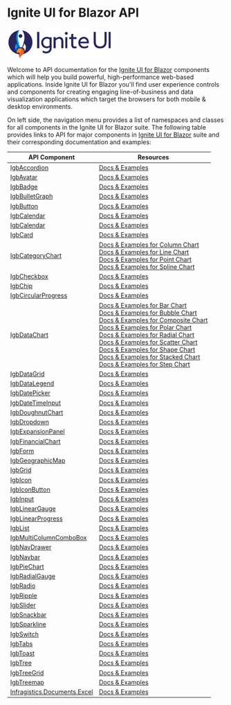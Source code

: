 # Ignite UI for Blazor API

<img src="../images/ignite-ui-logo.svg" alt="ignite-ui-logo" height="70"/>

Welcome to API documentation for the [Ignite UI for Blazor](https://www.infragistics.com/products/ignite-ui-blazor) components which will help you build powerful, high-performance web-based applications. Inside Ignite UI for Blazor you'll find user experience controls and components for creating engaging line-of-business and data visualization applications which target the browsers for both mobile & desktop environments.


On left side, the navigation menu provides a list of namespaces and classes for all components in the Ignite UI for Blazor suite. The following table provides links to API for major components in [Ignite UI for Blazor](https://www.infragistics.com/products/ignite-ui-blazor) suite and their corresponding documentation and examples:

<!-- auto-gen-table-start -->
API Component        | Resources 
-------------------- | ------------------- 
[IgbAccordion](IgniteUI.Blazor.Controls.IgbAccordion.html) | [Docs & Examples](https://www.infragistics.com/products/ignite-ui-blazor/blazor/components/layouts/accordion)
[IgbAvatar](IgniteUI.Blazor.Controls.IgbAvatar.html) | [Docs & Examples](https://www.infragistics.com/products/ignite-ui-blazor/blazor/components/layouts/avatar)
[IgbBadge](IgniteUI.Blazor.Controls.IgbBadge.html) | [Docs & Examples](https://www.infragistics.com/products/ignite-ui-blazor/blazor/components/inputs/badge)
[IgbBulletGraph](IgniteUI.Blazor.Controls.IgbBulletGraph.html) | [Docs & Examples](https://www.infragistics.com/products/ignite-ui-blazor/blazor/components/bullet-graph)
[IgbButton](IgniteUI.Blazor.Controls.IgbButton.html) | [Docs & Examples](https://www.infragistics.com/products/ignite-ui-blazor/blazor/components/inputs/button)
[IgbCalendar](IgniteUI.Blazor.Controls.IgbCalendar.html) | [Docs & Examples](https://www.infragistics.com/products/ignite-ui-blazor/blazor/components/scheduling/calendar)
[IgbCalendar](IgniteUI.Blazor.Controls.IgbCalendar.html) | [Docs & Examples](https://www.infragistics.com/products/ignite-ui-blazor/blazor/components/scheduling/calendar)
[IgbCard](IgniteUI.Blazor.Controls.IgbCard.html) | [Docs & Examples](https://www.infragistics.com/products/ignite-ui-blazor/blazor/components/layouts/card)
[IgbCategoryChart](IgniteUI.Blazor.Controls.IgbCategoryChart.html) | [Docs & Examples for Column Chart](https://www.infragistics.com/products/ignite-ui-blazor/blazor/components/charts/types/column-chart) <br> [Docs & Examples for Line Chart](https://www.infragistics.com/products/ignite-ui-blazor/blazor/components/charts/types/line-chart) <br> [Docs & Examples for Point Chart](https://www.infragistics.com/products/ignite-ui-blazor/blazor/components/charts/types/point-chart) <br> [Docs & Examples for Spline Chart](https://www.infragistics.com/products/ignite-ui-blazor/blazor/components/charts/types/spline-chart)
[IgbCheckbox](IgniteUI.Blazor.Controls.IgbCheckbox.html) | [Docs & Examples](https://www.infragistics.com/products/ignite-ui-blazor/blazor/components/inputs/checkbox)
[IgbChip](IgniteUI.Blazor.Controls.IgbChip.html) | [Docs & Examples](https://www.infragistics.com/products/ignite-ui-blazor/blazor/components/inputs/chip)
[IgbCircularProgress](IgniteUI.Blazor.Controls.IgbCircularProgress.html) | [Docs & Examples](https://www.infragistics.com/products/ignite-ui-blazor/blazor/components/inputs/circular-progress)
[IgbDataChart](IgniteUI.Blazor.Controls.IgbDataChart.html) | [Docs & Examples for Bar Chart](https://www.infragistics.com/products/ignite-ui-blazor/blazor/components/charts/types/bar-chart) <br> [Docs & Examples for Bubble Chart](https://www.infragistics.com/products/ignite-ui-blazor/blazor/components/charts/types/bubble-chart) <br> [Docs & Examples for Composite Chart](https://www.infragistics.com/products/ignite-ui-blazor/blazor/components/charts/types/composite-chart) <br> [Docs & Examples for Polar Chart](https://www.infragistics.com/products/ignite-ui-blazor/blazor/components/charts/types/polar-chart) <br> [Docs & Examples for Radial Chart](https://www.infragistics.com/products/ignite-ui-blazor/blazor/components/charts/types/radial-chart) <br> [Docs & Examples for Scatter Chart](https://www.infragistics.com/products/ignite-ui-blazor/blazor/components/charts/types/scatter-chart) <br> [Docs & Examples for Shape Chart](https://www.infragistics.com/products/ignite-ui-blazor/blazor/components/charts/types/shape-chart) <br> [Docs & Examples for Stacked Chart](https://www.infragistics.com/products/ignite-ui-blazor/blazor/components/charts/types/stacked-chart) <br> [Docs & Examples for Step Chart](https://www.infragistics.com/products/ignite-ui-blazor/blazor/components/charts/types/step-chart)
[IgbDataGrid](IgniteUI.Blazor.Controls.IgbDataGrid.html) | [Docs & Examples](https://www.infragistics.com/products/ignite-ui-blazor/blazor/components/grids/data-grid)
[IgbDataLegend](IgniteUI.Blazor.Controls.IgbDataLegend.html) | [Docs & Examples](https://www.infragistics.com/products/ignite-ui-blazor/blazor/components/charts/features/chart-data-legend)
[IgbDatePicker](IgniteUI.Blazor.Controls.IgbDatePicker.html) | [Docs & Examples](https://www.infragistics.com/products/ignite-ui-blazor/blazor/components/editors/date-picker)
[IgbDateTimeInput](IgniteUI.Blazor.Controls.IgbDateTimeInput.html) | [Docs & Examples](https://www.infragistics.com/products/ignite-ui-blazor/blazor/components/inputs/date-time-input)
[IgbDoughnutChart](IgniteUI.Blazor.Controls.IgbDoughnutChart.html) | [Docs & Examples](https://www.infragistics.com/products/ignite-ui-blazor/blazor/components/charts/types/donut-chart)
[IgbDropdown](IgniteUI.Blazor.Controls.IgbDropdown.html) | [Docs & Examples](https://www.infragistics.com/products/ignite-ui-blazor/blazor/components/inputs/dropdown)
[IgbExpansionPanel](IgniteUI.Blazor.Controls.IgbExpansionPanel.html) | [Docs & Examples](https://www.infragistics.com/products/ignite-ui-blazor/blazor/components/layouts/expansion-panel)
[IgbFinancialChart](IgniteUI.Blazor.Controls.IgbFinancialChart.html) | [Docs & Examples](https://www.infragistics.com/products/ignite-ui-blazor/blazor/components/charts/types/stock-chart)
[IgbForm](IgniteUI.Blazor.Controls.IgbForm.html) | [Docs & Examples](https://www.infragistics.com/products/ignite-ui-blazor/blazor/components/inputs/form)
[IgbGeographicMap](IgniteUI.Blazor.Controls.IgbGeographicMap.html) | [Docs & Examples](https://www.infragistics.com/products/ignite-ui-blazor/blazor/components/geo-map)
[IgbGrid](IgniteUI.Blazor.Controls.IgbGrid.html) | [Docs & Examples](https://www.infragistics.com/products/ignite-ui-blazor/blazor/components/grids/grid/overview)
[IgbIcon](IgniteUI.Blazor.Controls.IgbIcon.html) | [Docs & Examples](https://www.infragistics.com/products/ignite-ui-blazor/blazor/components/layouts/icon)
[IgbIconButton](IgniteUI.Blazor.Controls.IgbIconButton.html) | [Docs & Examples](https://www.infragistics.com/products/ignite-ui-blazor/blazor/components/inputs/icon-button)
[IgbInput](IgniteUI.Blazor.Controls.IgbInput.html) | [Docs & Examples](https://www.infragistics.com/products/ignite-ui-blazor/blazor/components/inputs/input)
[IgbLinearGauge](IgniteUI.Blazor.Controls.IgbLinearGauge.html) | [Docs & Examples](https://www.infragistics.com/products/ignite-ui-blazor/blazor/components/linear-gauge)
[IgbLinearProgress](IgniteUI.Blazor.Controls.IgbLinearProgress.html) | [Docs & Examples](https://www.infragistics.com/products/ignite-ui-blazor/blazor/components/inputs/linear-progress)
[IgbList](IgniteUI.Blazor.Controls.IgbList.html) | [Docs & Examples](https://www.infragistics.com/products/ignite-ui-blazor/blazor/components/grids/list)
[IgbMultiColumnComboBox](IgniteUI.Blazor.Controls.IgbMultiColumnComboBox.html) | [Docs & Examples](https://www.infragistics.com/products/ignite-ui-blazor/blazor/components/editors/multi-column-combobox)
[IgbNavDrawer](IgniteUI.Blazor.Controls.IgbNavDrawer.html) | [Docs & Examples](https://www.infragistics.com/products/ignite-ui-blazor/blazor/components/menus/navigation-drawer)
[IgbNavbar](IgniteUI.Blazor.Controls.IgbNavbar.html) | [Docs & Examples](https://www.infragistics.com/products/ignite-ui-blazor/blazor/components/menus/navbar)
[IgbPieChart](IgniteUI.Blazor.Controls.IgbPieChart.html) | [Docs & Examples](https://www.infragistics.com/products/ignite-ui-blazor/blazor/components/charts/types/pie-chart)
[IgbRadialGauge](IgniteUI.Blazor.Controls.IgbRadialGauge.html) | [Docs & Examples](https://www.infragistics.com/products/ignite-ui-blazor/blazor/components/radial-gauge)
[IgbRadio](IgniteUI.Blazor.Controls.IgbRadio.html) | [Docs & Examples](https://www.infragistics.com/products/ignite-ui-blazor/blazor/components/inputs/radio)
[IgbRipple](IgniteUI.Blazor.Controls.IgbRipple.html) | [Docs & Examples](https://www.infragistics.com/products/ignite-ui-blazor/blazor/components/inputs/ripple)
[IgbSlider](IgniteUI.Blazor.Controls.IgbSlider.html) | [Docs & Examples](https://www.infragistics.com/products/ignite-ui-blazor/blazor/components/inputs/slider)
[IgbSnackbar](IgniteUI.Blazor.Controls.IgbSnackbar.html) | [Docs & Examples](https://www.infragistics.com/products/ignite-ui-blazor/blazor/components/notifications/snackbar)
[IgbSparkline](IgniteUI.Blazor.Controls.IgbSparkline.html) | [Docs & Examples](https://www.infragistics.com/products/ignite-ui-blazor/blazor/components/charts/types/sparkline-chart)
[IgbSwitch](IgniteUI.Blazor.Controls.IgbSwitch.html) | [Docs & Examples](https://www.infragistics.com/products/ignite-ui-blazor/blazor/components/inputs/switch)
[IgbTabs](IgniteUI.Blazor.Controls.IgbTabs.html) | [Docs & Examples](https://www.infragistics.com/products/ignite-ui-blazor/blazor/components/layouts/tabs)
[IgbToast](IgniteUI.Blazor.Controls.IgbToast.html) | [Docs & Examples](https://www.infragistics.com/products/ignite-ui-blazor/blazor/components/notifications/toast)
[IgbTree](IgniteUI.Blazor.Controls.IgbTree.html) | [Docs & Examples](https://www.infragistics.com/products/ignite-ui-blazor/blazor/components/grids/tree)
[IgbTreeGrid](IgniteUI.Blazor.Controls.IgbTreeGrid.html) | [Docs & Examples](https://www.infragistics.com/products/ignite-ui-blazor/blazor/components/grids/tree-grid/overview)
[IgbTreemap](IgniteUI.Blazor.Controls.IgbTreemap.html) | [Docs & Examples](https://www.infragistics.com/products/ignite-ui-blazor/blazor/components/charts/types/treemap-chart)
[Infragistics.Documents.Excel](Infragistics.Documents.Excel.html) | [Docs & Examples](https://www.infragistics.com/products/ignite-ui-blazor/blazor/components/excel-library)
<!-- auto-gen-table-end -->

<!--
- [IgbDockManager](IgniteUI.Blazor.Controls.IgbDockManager.html)
     - [Docs & Examples](https://www.infragistics.com/products/ignite-ui-blazor/blazor/components/layouts/dock-manager) -->


